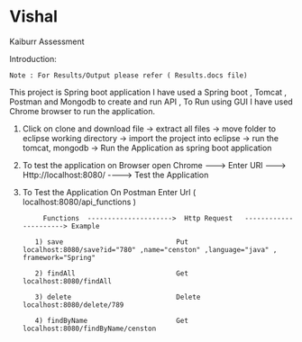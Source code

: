# Vishal
Kaiburr Assessment

Introduction:

    Note : For Results/Output please refer ( Results.docs file)

This project is Spring boot application  I have used a Spring boot , Tomcat , Postman and Mongodb to create and run API , To Run   using  GUI I have used Chrome browser to run the application.
  
1) Click on clone and download file     -> extract all files    ->  move folder to eclipse working directory    ->   import the  project into eclipse   -> run the tomcat, mongodb    ->  Run the Application as spring boot application  
 
 2)  To test the application on Browser open Chrome ---> Enter URl ---> Http://localhost:8080/  ----> Test the Application
 
 
 3) To Test the Application On Postman  Enter Url ( localhost:8080/api_functions )
 
             Functions  --------------------->  Http Request   ----------------------> Example
          
           1) save                            Put                                  localhost:8080/save?id="780" ,name="censton" ,language="java" , framework="Spring"
           
           2) findAll                         Get                                   localhost:8080/findAll
           
           3) delete                          Delete                                localhost:8080/delete/789
           
           4) findByName                      Get                                   localhost:8080/findByName/censton
